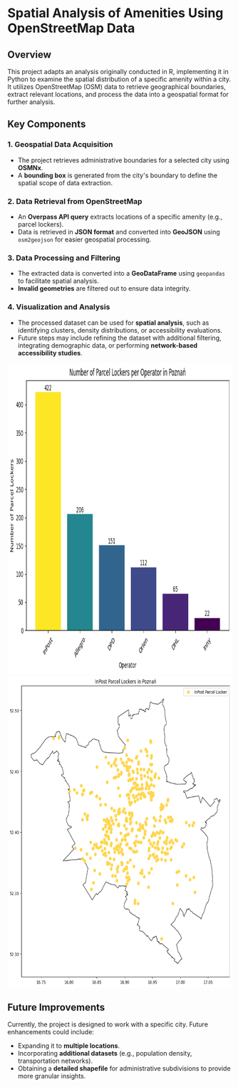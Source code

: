 # Spatial Analysis of Amenities Using OpenStreetMap Data  

## Overview  
This project adapts an analysis originally conducted in R, implementing it in Python to examine the spatial distribution of a specific amenity within a city. It utilizes OpenStreetMap (OSM) data to retrieve geographical boundaries, extract relevant locations, and process the data into a geospatial format for further analysis.  

## Key Components  

### 1. Geospatial Data Acquisition  
- The project retrieves administrative boundaries for a selected city using **OSMNx**.  
- A **bounding box** is generated from the city's boundary to define the spatial scope of data extraction.  

### 2. Data Retrieval from OpenStreetMap  
- An **Overpass API query** extracts locations of a specific amenity (e.g., parcel lockers).  
- Data is retrieved in **JSON format** and converted into **GeoJSON** using `osm2geojson` for easier geospatial processing.  

### 3. Data Processing and Filtering  
- The extracted data is converted into a **GeoDataFrame** using `geopandas` to facilitate spatial analysis.  
- **Invalid geometries** are filtered out to ensure data integrity.  

### 4. Visualization and Analysis  
- The processed dataset can be used for **spatial analysis**, such as identifying clusters, density distributions, or accessibility evaluations.  
- Future steps may include refining the dataset with additional filtering, integrating demographic data, or performing **network-based accessibility studies**.  

<img src="assets/bar plot.png" width="1000" height="700">

<img src="assets/mapa.png" width="1000" height="700">

## Future Improvements  
Currently, the project is designed to work with a specific city. Future enhancements could include:  
- Expanding it to **multiple locations**.  
- Incorporating **additional datasets** (e.g., population density, transportation networks).  
- Obtaining a **detailed shapefile** for administrative subdivisions to provide more granular insights.  


